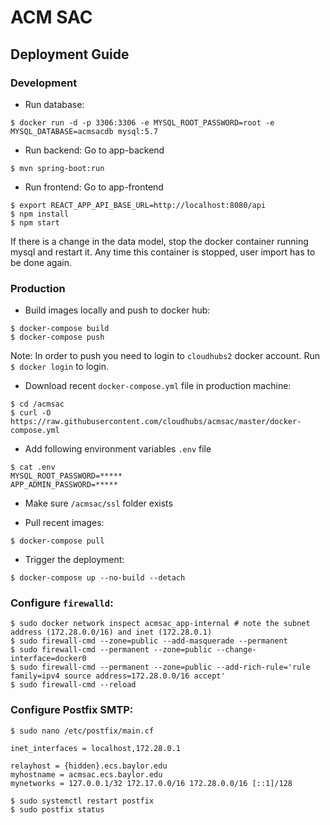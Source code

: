 # ACM SAC

## Deployment Guide

### Development

- Run database: 

```
$ docker run -d -p 3306:3306 -e MYSQL_ROOT_PASSWORD=root -e MYSQL_DATABASE=acmsacdb mysql:5.7
```

- Run backend: 
Go to app-backend
```
$ mvn spring-boot:run
```

- Run frontend:
Go to app-frontend
```
$ export REACT_APP_API_BASE_URL=http://localhost:8080/api
$ npm install
$ npm start
```

If there is a change in the data model, stop the docker container running mysql and restart it. Any time this container is stopped, user import has to be done again.

### Production

- Build images locally and push to docker hub: 

```
$ docker-compose build
$ docker-compose push
```

Note: In order to push you need to login to `cloudhubs2` docker account. Run `$ docker login` to login.

- Download recent `docker-compose.yml` file in production machine:

```
$ cd /acmsac
$ curl -O https://raw.githubusercontent.com/cloudhubs/acmsac/master/docker-compose.yml
```

- Add following environment variables `.env` file

```
$ cat .env
MYSQL_ROOT_PASSWORD=*****
APP_ADMIN_PASSWORD=*****
```

- Make sure `/acmsac/ssl` folder exists

- Pull recent images: 

```
$ docker-compose pull
```

- Trigger the deployment:

```
$ docker-compose up --no-build --detach
```

### Configure `firewalld`:

```
$ sudo docker network inspect acmsac_app-internal # note the subnet address (172.28.0.0/16) and inet (172.28.0.1)
$ sudo firewall-cmd --zone=public --add-masquerade --permanent
$ sudo firewall-cmd --permanent --zone=public --change-interface=docker0
$ sudo firewall-cmd --permanent --zone=public --add-rich-rule='rule family=ipv4 source address=172.28.0.0/16 accept'
$ sudo firewall-cmd --reload
```

### Configure Postfix SMTP:

```
$ sudo nano /etc/postfix/main.cf

inet_interfaces = localhost,172.28.0.1

relayhost = {hidden}.ecs.baylor.edu
myhostname = acmsac.ecs.baylor.edu
mynetworks = 127.0.0.1/32 172.17.0.0/16 172.28.0.0/16 [::1]/128

$ sudo systemctl restart postfix
$ sudo postfix status
```

